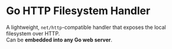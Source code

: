 # Go HTTP Filesystem Handler
A lightweight, `net/http`-compatible handler that exposes the local filesystem over HTTP.  
Can be **embedded into any Go web server**.
